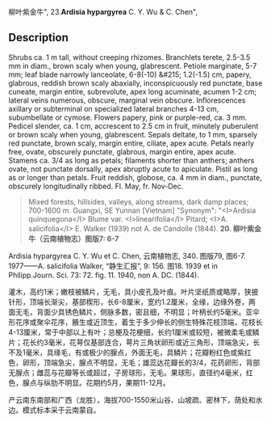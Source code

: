 柳叶紫金牛",
23.**Ardisia hypargyrea** C. Y. Wu & C. Chen",

## Description
Shrubs ca. 1 m tall, without creeping rhizomes. Branchlets terete, 2.5-3.5 mm in diam., brown scaly when young, glabrescent. Petiole marginate, 5-7 mm; leaf blade narrowly lanceolate, 6-8(-10) &amp;#215; 1.2(-1.5) cm, papery, glabrous, reddish brown scaly abaxially, inconspicuously red punctate, base cuneate, margin entire, subrevolute, apex long acuminate, acumen 1-2 cm; lateral veins numerous, obscure, marginal vein obscure. Inflorescences axillary or subterminal on specialized lateral branches 4-13 cm, subumbellate or cymose. Flowers papery, pink or purple-red, ca. 3 mm. Pedicel slender, ca. 1 cm, accrescent to 2.5 cm in fruit, minutely puberulent or brown scaly when young, glabrescent. Sepals deltate, to 1 mm, sparsely red punctate, brown scaly, margin entire, ciliate, apex acute. Petals nearly free, ovate, obscurely punctate, glabrous, margin entire, apex acute. Stamens ca. 3/4 as long as petals; filaments shorter than anthers; anthers ovate, not punctate dorsally, apex abruptly acute to apiculate. Pistil as long as or longer than petals. Fruit reddish, globose, ca. 4 mm in diam., punctate, obscurely longitudinally ribbed. Fl. May, fr. Nov-Dec.

> Mixed forests, hillsides, valleys, along streams, dark damp places; 700-1600 m. Guangxi, SE Yunnan [Vietnam]
  "Synonym": "&lt;I&gt;Ardisia quinquegona&lt;/I&gt; Blume var. &lt;I&gt;linearifolia&lt;/I&gt; Pitard; &lt;I&gt;A. salicifolia&lt;/I&gt; E. Walker (1939) not A. de Candolle (1844).
**20. 柳叶紫金牛（云南植物志）图版7: 6-7**

Ardisia hypargyrea C. Y. Wu et C. Chen, 云南植物志, 340. 图版79, 图6-7. 1977——A. salicifolia Walker, “静生汇报”, 9: 156. 图18. 1939 et in Philipp.Journ. Sci. 73: 72. fig. 11. 1940, non A. DC. (1844).

灌木，高约1米；嫩枝被鳞片，无毛，具小皮孔及叶痕。叶片坚纸质或略厚，狭披针形，顶端长渐尖，基部楔形，长6-8厘米，宽约1.2厘米，全缘，边缘外卷，两面无毛，背面少具锈色鳞片，侧脉多数，密且细，不明显；叶柄长约5毫米。亚伞形花序或聚伞花序，腋生或近顶生，着生于多少伸长的侧生特殊花枝顶端，花枝长4-13厘米，常于中部以上有叶；总梗及花梗细，长约1厘米或较短，被微柔毛或鳞片；花长约3毫米，花萼仅基部连合，萼片三角状卵形或近三角形，顶端急尖，长不及1毫米，具缘毛，有或极少的腺点，外面无毛，具鳞片；花瓣粉红色或紫红色，卵形，顶端急尖，腺点不明显，无毛；雄蕊达花瓣长的3/4，花药卵形，背部无腺点；雌蕊与花瓣等长或超过，子房球形，无毛。果球形，直径约4毫米，红色，腺点与纵肋不明显。花期约5月，果期11-12月。

产云南东南部和广西（龙胜），海拔700-1550米山谷、山坡疏、密林下，荫处和水边。模式标本采于云南蒙自。
